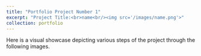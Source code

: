 ```yaml
---
title: "Portfolio Project Number 1"
excerpt: "Project Title:<br>name<br/><img src='/images/name.png'>"
collection: portfolio
---
```


Here is a visual showcase depicting various steps of the project through the following images.
